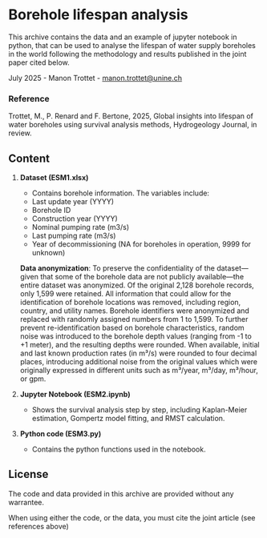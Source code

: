# Borehole lifespan analysis

This archive contains the data and an example of jupyter notebook in python, that can be used to analyse the lifespan of water supply boreholes in the world following the methodology and results published in the joint paper cited below.

July 2025 - Manon Trottet - manon.trottet@unine.ch

### Reference

Trottet, M., P. Renard and F. Bertone, 2025,  Global insights into lifespan of water boreholes using survival analysis methods, Hydrogeology Journal, in review.

## Content

1. **Dataset (ESM1.xlsx)**

   - Contains borehole information. The variables include:
   - Last update year (YYYY)
   - Borehole ID
   - Construction year (YYYY)
   - Nominal pumping rate (m3/s)
   - Last pumping rate (m3/s)
   - Year of decommissioning (NA for boreholes in operation, 9999 for unknown)

   **Data anonymization**:
   To preserve the confidentiality of the dataset—given that some of the borehole data are not publicly available—the entire dataset was anonymized. Of the original 2,128 borehole records, only 1,599 were retained. All information that could allow for the identification of borehole locations was removed, including region, country, and utility names. Borehole identifiers were anonymized and replaced with randomly assigned numbers from 1 to 1,599. To further prevent re-identification based on borehole characteristics, random noise was introduced to the borehole depth values (ranging from -1 to +1 meter), and the resulting depths were rounded. When available, initial and last known production rates (in m³/s) were rounded to four decimal places, introducing additional noise from the original values which were originally expressed in different units such as m³/year, m³/day, m³/hour, or gpm.
2. **Jupyter Notebook (ESM2.ipynb)**

   - Shows the survival analysis step by step, including Kaplan-Meier estimation, Gompertz model fitting, and RMST calculation.
3. **Python code (ESM3.py)**

   - Contains the python functions used in the notebook.

## License

The code and data provided in this archive are provided without any warrantee.

When using either the code, or the data, you must cite the joint article (see references above)
